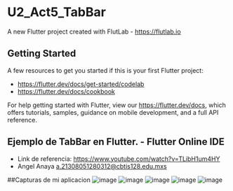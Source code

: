 # U2_Act5_TabBar

A new Flutter project created with FlutLab - https://flutlab.io

## Getting Started

A few resources to get you started if this is your first Flutter project:

- https://flutter.dev/docs/get-started/codelab
- https://flutter.dev/docs/cookbook

For help getting started with Flutter, view our
https://flutter.dev/docs, which offers tutorials,
samples, guidance on mobile development, and a full API reference.

## Ejemplo de TabBar en Flutter. - Flutter Online IDE

- Link de referencia: https://www.youtube.com/watch?v=TLibH1um4HY
- Angel Anaya a.21308051280312@cbtis128.edu.mxs

##Capturas de mi aplicacion
![image](https://github.com/AnayaMarinAngelAlejandro/U2_Act5_TabBar/assets/143743148/e1695640-ac89-4fac-b5ad-960ad2f60aeb)
![image](https://github.com/AnayaMarinAngelAlejandro/U2_Act5_TabBar/assets/143743148/c02d0290-519c-46a2-89e1-864e78b60249)
![image](https://github.com/AnayaMarinAngelAlejandro/U2_Act5_TabBar/assets/143743148/18fde078-72ec-4a2c-9368-5d9e485d2df1)
![image](https://github.com/AnayaMarinAngelAlejandro/U2_Act5_TabBar/assets/143743148/b01c4c85-ce5a-4d6b-b420-1a29cc55437a)
![image](https://github.com/AnayaMarinAngelAlejandro/U2_Act5_TabBar/assets/143743148/9d49f793-ecff-4d98-a4f6-b9839e73937e)
